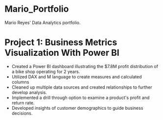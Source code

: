 # Mario_Portfolio
Mario Reyes' Data Analytics portfolio.

# Project 1: Business Metrics Visualization With Power BI
* Created a Power BI dashboard illustrating the $7.8M profit distribution of a bike shop operating for 2 years.
* Utilized DAX and M language to create measures and calculated columns
* Cleaned up multiple data sources and created relationships to further develop analysis.
* Implemented a drill through option to examine a product's profit and return rate.
* Developed insights of customer demographics to guide business decisions.
